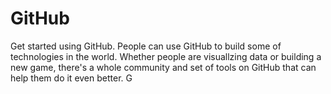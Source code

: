 # GitHub
Get started using GitHub.
People can use GitHub to build some of technologies in the world. Whether people are visuallzing data or building a new game, there's a whole community and set of tools on GitHub that can help them do it even better. G


